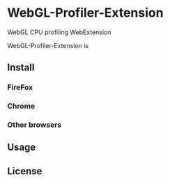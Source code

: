# WebGL-Profiler-Extension

WebGL CPU profiling WebExtension

WebGL-Profiler-Extension is 

## Install

### FireFox

### Chrome

### Other browsers

## Usage

## License 
